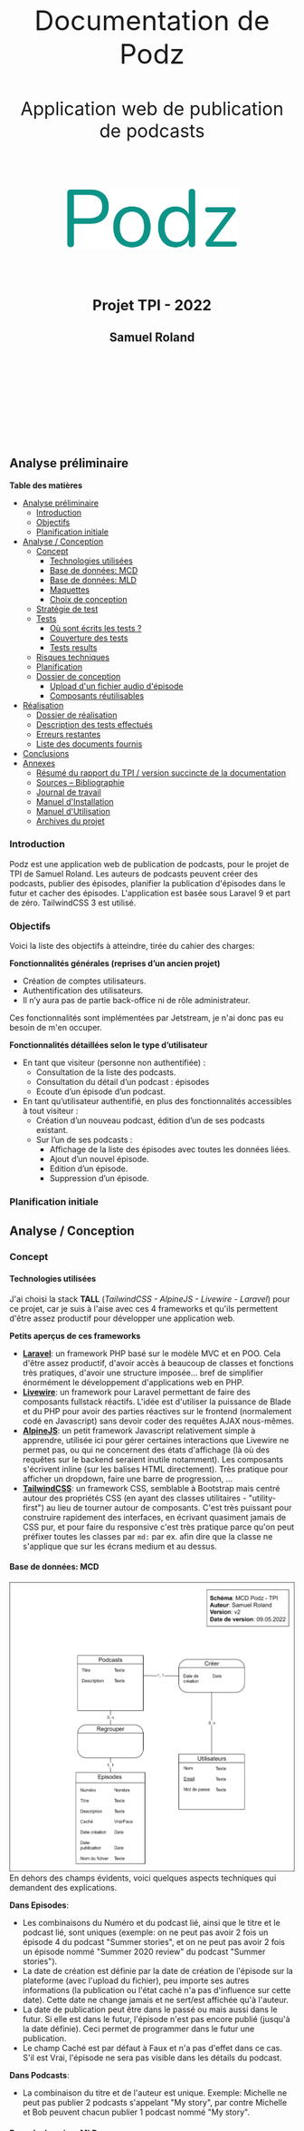 
<div style="text-align: center; padding: 150px 0px;">
<p style="text-align: center; border: none; font-size: 3rem;">Documentation de Podz</p>
<p style="text-align: center; border: none; font-size: 2rem;">Application web de publication de podcasts</p>
<div style="display:flex; padding: 50px 100px; justify-content: center; font-family: Fira Code;">
<img src="logo.png" style="">
</div>
<h2 style="text-align: center; font-size: 1.6rem;">Projet TPI - 2022</h2>
<h2 style="text-align: center; font-size: 1.3rem;">Samuel Roland</h2>

</div>

<div class="page"/> 

## Analyse préliminaire

**Table des matières**
- [Analyse préliminaire](#analyse-préliminaire)
  - [Introduction](#introduction)
  - [Objectifs](#objectifs)
  - [Planification initiale](#planification-initiale)
- [Analyse / Conception](#analyse--conception)
  - [Concept](#concept)
    - [Technologies utilisées](#technologies-utilisées)
    - [Base de données: MCD](#base-de-données-mcd)
    - [Base de données: MLD](#base-de-données-mld)
    - [Maquettes](#maquettes)
    - [Choix de conception](#choix-de-conception)
  - [Stratégie de test](#stratégie-de-test)
  - [Tests](#tests)
    - [Où sont écrits les tests ?](#où-sont-écrits-les-tests-)
    - [Couverture des tests](#couverture-des-tests)
    - [Tests results](#tests-results)
  - [Risques techniques](#risques-techniques)
  - [Planification](#planification)
  - [Dossier de conception](#dossier-de-conception)
    - [Upload d'un fichier audio d'épisode](#upload-dun-fichier-audio-dépisode)
    - [Composants réutilisables](#composants-réutilisables)
- [Réalisation](#réalisation)
  - [Dossier de réalisation](#dossier-de-réalisation)
  - [Description des tests effectués](#description-des-tests-effectués)
  - [Erreurs restantes](#erreurs-restantes)
  - [Liste des documents fournis](#liste-des-documents-fournis)
- [Conclusions](#conclusions)
- [Annexes](#annexes)
  - [Résumé du rapport du TPI / version succincte de la documentation](#résumé-du-rapport-du-tpi--version-succincte-de-la-documentation)
  - [Sources – Bibliographie](#sources--bibliographie)
  - [Journal de travail](#journal-de-travail)
  - [Manuel d'Installation](#manuel-dinstallation)
  - [Manuel d'Utilisation](#manuel-dutilisation)
  - [Archives du projet](#archives-du-projet)

<div class="page"/><!-- saut de page -->

### Introduction

Podz est une application web de publication de podcasts, pour le projet de TPI de Samuel Roland. Les auteurs de podcasts peuvent créer des podcasts, publier des épisodes, planifier la publication d'épisodes dans le futur et cacher des épisodes. L'application est basée sous Laravel 9 et part de zéro. TailwindCSS 3 est utilisé.

### Objectifs

Voici la liste des objectifs à atteindre, tirée du cahier des charges:

**Fonctionnalités générales (reprises d’un ancien projet)**
- Création de comptes utilisateurs.
- Authentification des utilisateurs.
- Il n’y aura pas de partie back-office ni de rôle administrateur.

<!--  bonne endroit ?-->
Ces fonctionnalités sont implémentées par Jetstream, je n'ai donc pas eu besoin de m'en occuper.

**Fonctionnalités détaillées selon le type d’utilisateur**
- En tant que visiteur (personne non authentifiée) :
  - Consultation de la liste des podcasts.
  - Consultation du détail d’un podcast : épisodes
  - Ecoute d’un épisode d’un podcast.
- En tant qu’utilisateur authentifié, en plus des fonctionnalités accessibles à tout visiteur :
    - Création d’un nouveau podcast, édition d’un de ses podcasts existant.  
  - Sur l’un de ses podcasts :
    - Affichage de la liste des épisodes avec toutes les données liées.
    - Ajout d’un nouvel épisode.
    - Edition d’un épisode.
    - Suppression d’un épisode.
<!-- 

Ce chapitre énumère les objectifs du projet. L'atteinte ou non de ceux-ci devra pouvoir être contrôlée à la fin du projet. Les objectifs pourront éventuellement être revus après l'analyse. 

Ces éléments peuvent être repris des spécifications de départ.
-->

### Planification initiale
<!--
Ce chapitre montre la planification du projet. Celui-ci peut être découpé en tâches qui seront planifiées. Il s'agit de la première planification du projet, celle-ci devra être revue après l'analyse. Cette planification sera présentée sous la forme d'un diagramme.

Ces éléments peuvent être repris des spécifications de départ.
-->
<div class="page"/><!-- saut de page -->

## Analyse / Conception
### Concept

#### Technologies utilisées
J'ai choisi la stack **TALL** (*TailwindCSS - AlpineJS - Livewire - Laravel*) pour ce projet, car je suis à l'aise avec ces 4 frameworks et qu'ils permettent d'être assez productif pour développer une application web.

**Petits aperçus de ces frameworks**
- **[Laravel](https://laravel.com/)**: un framework PHP basé sur le modèle MVC et en POO. Cela d'être assez productif, d'avoir accès à beaucoup de classes et fonctions très pratiques, d'avoir une structure imposée... bref de simplifier énormément le développement d'applications web en PHP.
- **[Livewire](https://laravel-livewire.com/)**: un framework pour Laravel permettant de faire des composants fullstack réactifs. L'idée est d'utiliser la puissance de Blade et du PHP pour avoir des parties réactives sur le frontend (normalement codé en Javascript) sans devoir coder des requêtes AJAX nous-mêmes.
- **[AlpineJS](https://alpinejs.dev/)**: un petit framework Javascript relativement simple à apprendre, utilisée ici pour gérer certaines interactions que Livewire ne permet pas, ou qui ne concernent des états d'affichage (là où des requêtes sur le backend seraient inutile notamment). Les composants s'écrivent inline (sur les balises HTML directement). Très pratique pour afficher un dropdown, faire une barre de progression, ...
- **[TailwindCSS](https://tailwindcss.com/)**: un framework CSS, semblable à Bootstrap mais centré autour des propriétés CSS (en ayant des classes utilitaires - "utility-first") au lieu de tourner autour de composants. C'est très puissant pour construire rapidement des interfaces, en écrivant quasiment jamais de CSS pur, et pour faire du responsive c'est très pratique parce qu'on peut préfixer toutes les classes par `md:` par ex. afin dire que la classe ne s'applique que sur les écrans medium et au dessus.

#### Base de données: MCD
![MCD](MCD.png)
En dehors des champs évidents, voici quelques aspects techniques qui demandent des explications.

**Dans Episodes**:
- Les combinaisons du Numéro et du podcast lié, ainsi que le titre et le podcast lié, sont uniques (exemple: on ne peut pas avoir 2 fois un épisode 4 du podcast "Summer stories", et on ne peut pas avoir 2 fois un épisode nommé "Summer 2020 review" du podcast "Summer stories").
- La date de création est définie par la date de création de l'épisode sur la plateforme (avec l'upload du fichier), peu importe ses autres informations (la publication ou l'état caché n'a pas d'influence sur cette date). Cette date ne change jamais et ne sert/est affichée qu'à l'auteur.
- La date de publication peut être dans le passé ou mais aussi dans le futur. Si elle est dans le futur, l'épisode n'est pas encore publié (jusqu'à la date définie). Ceci permet de programmer dans le futur une publication.
- Le champ Caché est par défaut à Faux et n'a pas d'effet dans ce cas. S'il est Vrai, l'épisode ne sera pas visible dans les détails du podcast.

**Dans Podcasts**:
- La combinaison du titre et de l'auteur est unique. Exemple: Michelle ne peut pas publier 2 podcasts s'appelant "My story", par contre Michelle et Bob peuvent chacun publier 1 podcast nommé "My story".

#### Base de données: MLD
![MLD](MLD.png)

Certains champs sont créés par une migration générée par Jetstream, je n'en ai pas besoin mais je ne vais pas les retirer au risque de casser certaines parties existantes. Je n'ai pas créé ce MLD à la main mais je l'ai rétro-ingéniéré depuis la base de données, après avoir codé les migrations.
todo: documenter spécificités.
todo: tables et champs gérés par Laravel...

<!--
Le concept complet avec toutes ses annexes :

Par exemple : 
•	Multimédia: carte de site, maquettes papier, story board préliminaire, …
•	Bases de données: interfaces graphiques, modèle conceptuel.
•	Programmation: interfaces graphiques, maquettes, analyse fonctionnelle…
•	…
-->

#### Maquettes
Pour pouvoir utiliser les fonctionnalités requises, voici la liste complète des pages existantes et leur maquette.

- Page Connexion
- Page Inscription
- Page Liste des podcasts
- Page Détails d'un podcast (visiteur)
- Page Edition des détails d'un podcast (auteur)
- Page Détails d'un podcast (auteur)
- Page Création d'un podcast

**Page Connexion**  
![page](models/Connexion.png)

**Page Inscription**  
![page](models/Inscription.png)

**Page Liste des podcasts**  
Cette page est visible publiquement et c'est la page par défaut de l'application, on y accède également via le bouton Podcasts en haut à gauche. On peut cliquer sur un podcast pour accéder à ses détails.
![page](models/Podcasts_page.png)

**Page Détails d'un podcast (visiteur)**  
Les visiteurs ne voient que les épisodes qui sont visibles et qu'une partie de leurs informations. Ils ne voient que le numéro, le titre, la description, l'audio et le date (arrondie au jour).
![page](models/Page_d%C3%A9tails_podcast_visiteur.png)

<div class="page"/><!-- saut de page -->

**Page Edition des détails d'un podcast (auteur)**  
L'auteur d'un podcast peut gérer les détails de son podcast, autant le titre et la description que les détails et la liste des épisodes. Nous sommes le 09.05.2022 dans cette maquette, l'épisode 4 est caché et le 5 est planifié pour le 10.05.2022. Ici l'auteur crée un 5 ème épisode planifiée qui ne sera publié que le lendemain à 15h08. Il peut aussi éditer les anciens épisodes en cliquant sur l'icône de stylo, ce qui passe l'épisode en mode édition (et permet ainsi de modifier).
![page](models/Page_d%C3%A9tails_podcast_panneaux_%C3%A9dition.png)

<div class="page"/><!-- saut de page -->

**Page Détails d'un podcast (auteur)**  
L'auteur voit évidemment toutes les informations de ses podcasts contrairement au visiteur. (Pour les podcasts d'autres auteurs, il voit la vue visiteur). Nous sommes le 10.05.2022 dans cette maquette, l'épisode 4 est caché et le 5 est planifié pour le 10.05.2022. L'épisode 4 est caché parce que l'auteur a décidé après coup de le remettre en privé.
![page](models/Page_d%C3%A9tails_podcast_auteur.png)

<div class="page"/><!-- saut de page -->

**Page Création d'un podcast**  
Simple formulaire pour créer un nouveau podcast, avec affichage des erreurs en dessous des champs si jamais les valeurs rentrées sont invalides.
![page](models/Page_cr%C3%A9er_podcast.png)

#### Choix de conception
<!-- question: check section ok -->

- Sur la page Podcasts, il y a un résumé des descriptions des podcasts, qui se limitent à 150 charactères (+3 petits points), puisque la description est trop longue pour être affichée entièrement et l'utilisation de `text-overflow: ellipsis` en CSS sur plusieurs lignes n'est pas très simple. Raccourcir en PHP était donc l'autre solution. Un attribute `summary` de la classe `Podcast` permet de récuperer facilement ce résumé. Si la description est plus courte que la limite, la description est utilisée.

### Stratégie de test

<!--

Décrire la stratégie globale de test: 

•	types de des tests et ordre dans lequel ils seront effectués.
•	les moyens à mettre en œuvre.
•	couverture des tests (tests exhaustifs ou non, si non, pourquoi ?).
•	données de test à prévoir (données réelles ?).
•	les testeurs extérieurs éventuels.
-->


### Tests
Cette section concerne la manière dont est testé Podz durant le projet et à la fin. Samuel teste manuellement les fonctionnalités dans son navigateur (Firefox) et écrit aussi des tests automatisés avec PhpUnit (un framework PHP pour les tests). La plupart des fonctionnalités sont couvertes par ces tests automatisés et quand cela n'est pas le cas, Samuel regarde à la main si cela fonctionne.
Les factories et le seeder écrits sont également très utile pour les tests. 

La stratégie de développement est le BDD (Behavior Driven Development). Cela consiste à écrire des tests qui testent le comportement avant de coder, s'assurer que le test plante, puis développer jusqu'à que le test passe. Ensuite on peut refactoriser pour augmenter la qualité tout en s'assurant que cela fonctionne toujours grâce à nos tests.  
Toute la suite de tests est lancée très fréquemment pour s'assurer qu'une nouvelle fonctionnalité n'a pas cassé une autre en chemin.

<!-- todo: check BDD meaning -->

#### Où sont écrits les tests ?
todos

#### Couverture des tests
Comme les tests sont écrits et exécutés en PHP, les tests ne peuvent que tester le comportement backend. les interractions frontend ne peuvent pas être testées avec les outils actuels (il faudrait d'autres outils comme Laravel Dusk, Selenium, ...).

Pour la plupart des fonctionnalités, j'ai suivi cette ordre pour décider des tests à écrire et de leur contenu:
1. D'abord écrire un test pour vérifier que la page existe ou que le composant testé est bien chargé dans une des pages
2. Ensuite tester le comportement idéal (toutes les données valides) pour s'assurer que les données gérées ont bien été modifiées
3. Ensuite tester les validations des données
4. Et finalement si cela est app 

<!-- check order and reorder if needed -->

todo

<!-- todo: check selenium and testing tools -->
Voici la liste complète des tests, les noms devraient permettre d'avoir une idée de ce qui est testé et quels cas sont couverts.

<!-- todo: update the list and names -->
**Tests\Feature\YYY**
- podcasts page exists

#### Tests results

todos

### Risques techniques
<!--

•	risques techniques (complexité, manque de compétences, …).

Décrire aussi quelles solutions ont été appliquées pour réduire les risques (priorités, formation, actions, …).
-->
### Planification
<!--
Révision de la planification initiale du projet :

•	planning indiquant les dates de début et de fin du projet ainsi que le découpage connu des diverses phases. 
•	partage des tâches en cas de travail à plusieurs.

Il s’agit en principe de la planification définitive du projet. Elle peut être ensuite affinée (découpage des tâches). Si les délais doivent être ensuite modifiés, le responsable de projet doit être avisé, et les raisons doivent être expliquées dans l’historique.
-->

### Dossier de conception
<!--
Fournir tous les document de conception:

•	le choix du matériel HW
•	le choix des systèmes d'exploitation pour la réalisation et l'utilisation
•	le choix des outils logiciels pour la réalisation et l'utilisation
•	site web: réaliser les maquettes avec un logiciel, décrire toutes les animations sur papier, définir les mots-clés, choisir une formule d'hébergement, définir la méthode de mise à jour, …
•	bases de données: décrire le modèle relationnel, le contenu détaillé des tables (caractéristiques de chaque champs) et les requêtes.
•	programmation et scripts: organigramme, architecture du programme, découpage modulaire, entrées-sorties des modules, pseudo-code / structogramme…

Le dossier de conception devrait permettre de sous-traiter la réalisation du projet !
-->
#### Upload d'un fichier audio d'épisode
J'ai décidé de fixer la taille maximum d'upload de fichiers à 150MB. Cette limite est fixée dans l'application, au niveau de la validation à la création d'un épisode.
Les 2 valeurs dans la configuration de PHP (fichier `php.ini`) doivent être augmentées au dessus de 150MB: `upload_max_filesize` et `post_max_size`.

#### Composants réutilisables

**Le composant Field**
Un composant blade permettant d'abstraire les éléments communs de tous les champs de formulaire, avec quelques réglages possibles. L'affichage du label, le design basique, l'affichage des erreurs de validations.

Propriétés du composant
| Nom           | Type   | Requis | Description                                                                                                          |
|---------------|--------|--------|----------------------------------------------------------------------------------------------------------------------|
| `name`        | String | X      | Le nom technique du champ, utilisé pour l'attribut `name` de l'input et par le `@error()` et par la fonction `old()` |
| `label`       | String |        | Nom du label au dessus du champ                                                                                      |
| `type`        | String |        | Type de l'`<input>`. Par défaut `text`. Si `textarea` est donné, une balise `<textarea>` est utilisée à la place.    |
| `placeholder` | String |        | Un placeholder qui est ajouté directement sur le champ                                                               |
| `cssOnField`  | String |        | Des classes CSS qui sont ajoutées directement sur le champ                                                           |

Tous les autres attributs non reconnus sont transférés à la `div` racine du composant, ce qui permet d'ajouter du style ou d'autres attributs HTML. Tous les attributs commençant par `wire:model` sont ajoutés au champ pour permettre l'utilisation de ce composant avec Livewire.

Exemple d'utilisation:
```php
<form action="{{ route('podcasts.index') }}" method="POST">
<x-field label="Title" name="title"></x-field>
<x-field label="Description" type="textarea" name="description"></x-field>
<x-field label="Date de naissance" type="date" name="user.date"></x-field>
[...]
</form>
```

Un autre exemple d'utilisation dans le cas d'un formulaire géré par Livewire:
```php
<div>
    <x-field wire:keyup.enter="update" placeholder="Rentrez un titre court et marquant." label="Title" name="podcast.title" wire:model.lazy="podcast.title"></x-field>
    <x-field label="Description" type="textarea" name="podcast.description" wire:model.lazy="podcast.description">
    </x-field>
    @csrf
    <button wire:click.prevent="update" class="btn mt-1">Enregistrer</button>
</div>
```
<div class="page"/><!-- saut de page -->

## Réalisation
### Dossier de réalisation

**Structure du repository**:
Certains dossiers de Laravel moins pertinents ont été remplacés par des `...`. Seulement les dossiers sont affichés et seulement que j'ai utilisé (travaillé dedans) sont définis.

```
podz                      Racine du repository
├─ app                                        
│   ├─ Actions                                        
│   │   ├─ Fortify                                        
│   │   └─ Jetstream                                        
│   ├─ Console                                        
│   ├─ Exceptions                                         
│   ├─ Http                                         
│   │   ├─ Controllers    Les classes contrôleurs                                    
│   │   ├─ Livewire                                         
│   │   └─ Middleware                                         
│   ├─ Models             Les classes modèles                            
│   ├─ Providers                                        
│   └─ View               Les classes des vues, pour les composants Blade                          
│       └─ Components                                         
├─ bootstrap                                        
│   └─ cache                                        
├─ config                 Les fichiers de configuration globaux                        
├─ database               Tout ce qui concerne la gestion de la base de données                          
│   ├─ factories          Les factories pour créer des données fictives                              
│   ├─ migrations         Les migrations pour définir la structure des tables
│   └─ seeders            Les seeders pour remplir la base de données avec les factories
├─ docs                   Dossier pour stocker les éléments de documentations (notamment MCD, MLD)
│   ├─ imgs               Les images utilisant dans cette documentation
│   ├─ models             Les exports des maquettes
│   └─ sources            Les fichiers source binaires des maquettes, MCD et MLD
├─ lang                   Les fichiers de langues                      
│   ├─ en                 
│   └─ fr                 Certaines traductions en français                         
├─ public                 
├─ resources              Toutes les ressources utiles à générer nos vues                          
│   ├─ css                Style CSS global dans app.css                         
│   ├─ js                 Javascript global dans app.js                        
│   ├─ markdown           
│   └─ views              
│       ├─ api            
│       ├─ auth           
│       ├─ components     
│       ├─ layouts        
│       ├─ livewire       Les vues pour Livewire.
│       ├─ podcasts       Vues pour les podcasts 
│       ├─ profile                               
│       └─ vendor                                
│           └─ jetstream  Les vues de Jetstream  
│               └─ ...                                          
├─ routes                 Configuration des routes dans web.php                        
├─ storage                Espace de stockage dédié                        
│   ├─ app                Dossier pointé par le disque "local"                         
│   │   ├─ public         Dossier publiquement accessible et pointe sur le disque "public"                                
│   │   └─ testing        Fichiers audios de tests                                
│   ├─ clockwork                                        
│   ├─ framework                                                                           
│   │   └─ ...                                        
│   └─ logs                                         
├─ tests                                        
│   ├─ Feature                                        
│   ├─ Jetstream                                        
│   └─ Unit                
│                        
│   .editorconfig                                       
│   .env.example          Fichier .env d'exemple                              
│   .gitattributes                                        
│   .gitignore                                        
│   .styleci.yml                                        
│   artisan                                       
│   composer.json         Liste des paquets Composer requis                              
│   composer.lock         Liste des paquets Composer installées et leur version
│   package-lock.json     Liste des paquets NPM installées et leur version
│   package.json          Liste des paquets NPM requis                              
│   phpunit.xml           Fichier de configuration de PhpUnit                             
│   README.md                                        
│   tailwind.config.js    Configuration de Tailwind                                    
│   webpack.mix.js        Configuration du build JS et CSS avec Webpack pour Mix
```
<!--

Décrire la réalisation "physique" de votre projet

•	les répertoires où le logiciel est installé
•	la liste de tous les fichiers et une rapide description de leur contenu (des noms qui parlent !)
•	les versions des systèmes d'exploitation et des outils logiciels
•	la description exacte du matériel
•	le numéro de version de votre produit !
•	programmation et scripts: librairies externes, dictionnaire des données, reconstruction du logiciel - cible à partir des sources.

NOTE : Evitez d’inclure les listings des sources, à moins que vous ne désiriez en expliquer une partie vous paraissant importante. Dans ce cas n’incluez que cette partie…
-->
### Description des tests effectués
<!--

Pour chaque partie testée de votre projet, il faut décrire:

•	les conditions exactes de chaque test
•	les preuves de test (papier ou fichier)
•	tests sans preuve: fournir au moins une description 
-->
### Erreurs restantes  
<!--

S'il reste encore des erreurs: 

•	Description détaillée
•	Conséquences sur l'utilisation du produit
•	Actions envisagées ou possibles
-->

### Liste des documents fournis
<!--

Lister les documents fournis au client avec votre produit, en indiquant les numéros de versions 

•	le rapport de projet
•	le manuel d'Installation (en annexe)
•	le manuel d'Utilisation avec des exemples graphiques (en annexe)
•	autres…
-->

<div class="page"/><!-- saut de page -->

## Conclusions
<!--

Développez en tous cas les points suivants:

•	Objectifs atteints / non-atteints
•	Points positifs / négatifs
•	Difficultés particulières
•	Suites possibles pour le projet (évolutions & améliorations)

 -->
## Annexes

### Résumé du rapport du TPI / version succincte de la documentation

### Sources – Bibliographie
- Icônes: les icônes ont été copié-collées (en SVG) depuis [heroicons.com](https://heroicons.com/), elle sont publiées sous licence MIT.

- [Liste des Types de médias, par l'IANA](https://www.iana.org/assignments/media-types/media-types.xhtml). Cette ressource m'a été utile pour trouver les types MIME des fichiers audios .ogg, .opus, .mp3 et .m4a.
<!--

Liste des livres utilisés (Titre, auteur, date), des sites Internet (URL) consultés, des articles (Revue, date, titre, auteur)… Et de toutes les aides externes (noms)   
-->
### Journal de travail

### Manuel d'Installation

### Manuel d'Utilisation

### Archives du projet 

<!-- 
Media, … dans une fourre en plastique 
-->